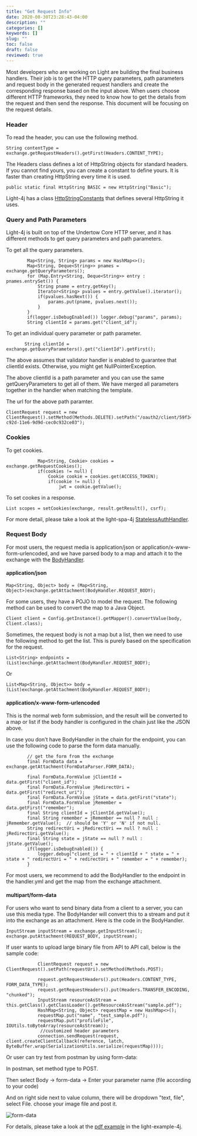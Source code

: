 ```yaml
---
title: "Get Request Info"
date: 2020-08-30T23:28:43-04:00
description: ""
categories: []
keywords: []
slug: ""
toc: false
draft: false
reviewed: true
---
```


Most developers who are working on Light are building the final business handlers. Their job is to get the HTTP query parameters, path parameters and request body in the generated request handlers and create the corresponding response based on the input above. When users choose different HTTP frameworks, they need to know how to get the details from the request and then send the response. This document will be focusing on the request details. 

### Header

To read the header, you can use the following method. 

```
String contentType = exchange.getRequestHeaders().getFirst(Headers.CONTENT_TYPE);
```

The Headers class defines a lot of HttpString objects for standard headers. If you cannot find yours, you can create a constant to define yours. It is faster than creating HttpString every time it is used. 

```
public static final HttpString BASIC = new HttpString("Basic");
```

Light-4j has a class [HttpStringConstants][] that defines several HttpString it uses. 


### Query and Path Parameters

Light-4j is built on top of the Undertow Core HTTP server, and it has different methods to get query parameters and path parameters. 

To get all the query parameters.

```
        Map<String, String> params = new HashMap<>();
        Map<String, Deque<String>> pnames = exchange.getQueryParameters();
        for (Map.Entry<String, Deque<String>> entry : pnames.entrySet()) {
            String pname = entry.getKey();
            Iterator<String> pvalues = entry.getValue().iterator();
            if(pvalues.hasNext()) {
                params.put(pname, pvalues.next());
            }
        }
        if(logger.isDebugEnabled()) logger.debug("params", params);
        String clientId = params.get("client_id");

```

To get an individual query parameter or path parameter.

```
       String clientId = exchange.getQueryParameters().get("clientId").getFirst();
```

The above assumes that validator handler is enabled to guarantee that clientId exists. Otherwise, you might get NullPointerException. 

The above clientId is a path parameter and you can use the same getQueryParameters to get all of them. We have merged all parameters together in the handler when matching the template. 

The url for the above path paramter. 

```
ClientRequest request = new ClientRequest().setMethod(Methods.DELETE).setPath("/oauth2/client/59f347a0-c92d-11e6-9d9d-cec0c932ce03");
```

### Cookies

To get cookies.

```
            Map<String, Cookie> cookies = exchange.getRequestCookies();
            if(cookies != null) {
                Cookie cookie = cookies.get(ACCESS_TOKEN);
                if(cookie != null) {
                    jwt = cookie.getValue();

```

To set cookes in a response.

```
List scopes = setCookies(exchange, result.getResult(), csrf);
```

For more detail, please take a look at the light-spa-4j [StatelessAuthHandler][].

### Request Body

For most users, the request media is application/json or application/x-www-form-urlencoded, and we have parsed body to a map and attach it to the exchange with the [BodyHandler][]. 


#### application/json

```
Map<String, Object> body = (Map<String, Object>)exchange.getAttachment(BodyHandler.REQUEST_BODY);

```

For some users, they have a POJO to model the request. The following method can be used to convert the map to a Java Object. 

```
Client client = Config.getInstance().getMapper().convertValue(body, Client.class);
```

Sometimes, the request body is not a map but a list, then we need to use the following method to get the list. This is purely based on the specification for the request. 

```
List<String> endpoints = (List)exchange.getAttachment(BodyHandler.REQUEST_BODY);
```

Or

```
List<Map<String, Object>> body = (List)exchange.getAttachment(BodyHandler.REQUEST_BODY);
```

#### application/x-www-form-urlencoded

This is the normal web form submission, and the result will be converted to a map or list if the body handler is configured in the chain just like the JSON above. 

In case you don't have BodyHandler in the chain for the endpoint, you can use the following code to parse the form data manually. 

```
        // get the form from the exchange
        final FormData data = exchange.getAttachment(FormDataParser.FORM_DATA);

        final FormData.FormValue jClientId = data.getFirst("client_id");
        final FormData.FormValue jRedirectUri = data.getFirst("redirect_uri");
        final FormData.FormValue jState = data.getFirst("state");
        final FormData.FormValue jRemember = data.getFirst("remember");
        final String clientId = jClientId.getValue();
        final String remember = jRemember == null ? null : jRemember.getValue();  // should be 'Y' or 'N' if not null.
        String redirectUri = jRedirectUri == null ? null : jRedirectUri.getValue();
        final String state = jState == null ? null : jState.getValue();
        if(logger.isDebugEnabled()) {
            logger.debug("client_id = " + clientId + " state = " + state + " redirectUri = " + redirectUri + " remember = " + remember);
        }

```

For most users, we recommend to add the BodyHandler to the endpoint in the handler.yml and get the map from the exchange attachment. 

#### multipart/form-data

For users who want to send binary data from a client to a server, you can use this media type. The BodyHander will convert this to a stream and put it into the exchange as an attachment. Here is the code in the BodyHandler.

```
InputStream inputStream = exchange.getInputStream();
exchange.putAttachment(REQUEST_BODY, inputStream);
```

If user wants to upload large binary file from API to API call, below is the sample code:

```text
            ClientRequest request = new ClientRequest().setPath(requestUri).setMethod(Methods.POST);
            
            request.getRequestHeaders().put(Headers.CONTENT_TYPE, FORM_DATA_TYPE);
            request.getRequestHeaders().put(Headers.TRANSFER_ENCODING, "chunked");
            InputStream resourceAsStream = this.getClass().getClassLoader().getResourceAsStream("sample.pdf");
            HashMap<String, Object> requestMap = new HashMap<>();
            requestMap.put("name", "test_sample.pdf");
            requestMap.put("profileFile", IOUtils.toByteArray(resourceAsStream));
             //customized header parameters 
            connection.sendRequest(request, client.createClientCallback(reference, latch, ByteBuffer.wrap(SerializationUtils.serialize(requestMap))));
```

Or user can try test from postman by using  form-data:

In postman, set method type to POST.

Then select Body -> form-data -> Enter your parameter name (file according to your code)

And on right side next to value column, there will be dropdown "text, file", select File. choose your image file and post it.


![form-data](/images/postman.png)

For details, please take a look at the [pdf example][] in the light-example-4j. 

[pdf example]: https://github.com/networknt/light-example-4j/tree/master/client/pdf
[BodyHandler]: https://github.com/networknt/light-4j/blob/master/body/src/main/java/com/networknt/body/BodyHandler.java
[HttpStringConstants]: https://github.com/networknt/light-4j/blob/master/http-string/src/main/java/com/networknt/httpstring/HttpStringConstants.java
[StatelessAuthHandler]: https://github.com/networknt/light-spa-4j/blob/master/stateless-auth/src/main/java/com/networknt/auth/StatelessAuthHandler.java

